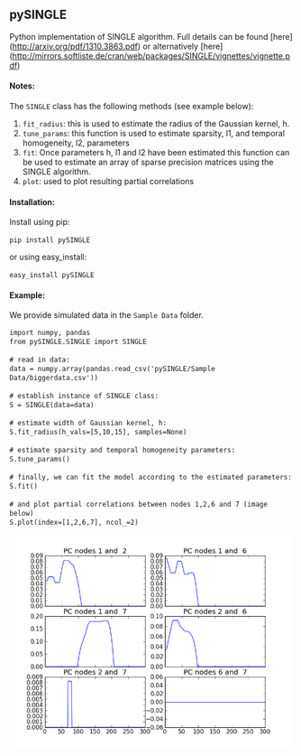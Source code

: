pySINGLE
--------

Python implementation of SINGLE algorithm. Full details can be found [here]
(http://arxiv.org/pdf/1310.3863.pdf) or alternatively [here] (http://mirrors.softliste.de/cran/web/packages/SINGLE/vignettes/vignette.pdf)

#### Notes:
The `SINGLE` class has the following methods (see example below):

1. `fit_radius`: this is used to estimate the radius of the Gaussian kernel, h.
2. `tune_params`: this function is used to estimate sparsity, l1, and temporal homogeneity, l2, parameters
3. `fit`: Once parameters h, l1 and l2 have been estimated this function can be used to estimate an array of sparse precision matrices using the SINGLE algorithm.
4. `plot`: used to plot resulting partial correlations



#### Installation:
Install using pip:

`pip install pySINGLE`

or using easy_install:

`easy_install pySINGLE`

#### Example:
We provide simulated data in the `Sample Data` folder. 


```
import numpy, pandas
from pySINGLE.SINGLE import SINGLE

# read in data:
data = numpy.array(pandas.read_csv('pySINGLE/Sample Data/biggerdata.csv'))

# establish instance of SINGLE class:
S = SINGLE(data=data)

# estimate width of Gaussian kernel, h:
S.fit_radius(h_vals=[5,10,15], samples=None)

# estimate sparsity and temporal homogeneity parameters:
S.tune_params()

# finally, we can fit the model according to the estimated parameters:
S.fit()

# and plot partial correlations between nodes 1,2,6 and 7 (image below)
S.plot(index=[1,2,6,7], ncol_=2) 

```
![alt text](https://raw.githubusercontent.com/piomonti/pySINGLE/master/sample_pic.png "Example of plot from SINGLE algorithm")



